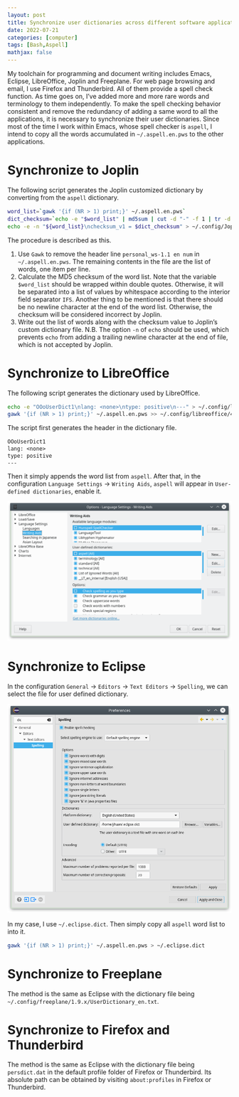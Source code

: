 ```yaml
---
layout: post
title: Synchronize user dictionaries across different software applications
date: 2022-07-21
categories: [computer]
tags: [Bash,Aspell]
mathjax: false
---
```


My toolchain for programming and document writing includes Emacs, Eclipse, LibreOffice, Joplin and Freeplane. For web page browsing and email, I use Firefox and Thunderbird. All of them provide a spell check function. As time goes on, I&rsquo;ve added more and more rare words and terminology to them independently. To make the spell checking behavior consistent and remove the redundancy of adding a same word to all the applications, it is necessary to synchronize their user dictionaries. Since most of the time I work within Emacs, whose spell checker is `aspell`, I intend to copy all the words accumulated in `~/.aspell.en.pws` to the other applications.


# Synchronize to Joplin

The following script generates the Joplin customized dictionary by converting from the `aspell` dictionary.

```bash
word_list=`gawk '{if (NR > 1) print;}' ~/.aspell.en.pws`
dict_checksum=`echo -e "$word_list" | md5sum | cut -d "-" -f 1 | tr -d [:space:]`
echo -e -n "${word_list}\nchecksum_v1 = $dict_checksum" > ~/.config/Joplin/Custom\ Dictionary.txt
```

The procedure is described as this.

1.  Use `Gawk` to remove the header line `personal_ws-1.1 en num` in `~/.aspell.en.pws`. The remaining contents in the file are the list of words, one item per line.
2.  Calculate the MD5 checksum of the word list. Note that the variable `$word_list` should be wrapped within double quotes. Otherwise, it will be separated into a list of values by whitespace according to the interior field separator `IFS`. Another thing to be mentioned is that there should be no newline character at the end of the word list. Otherwise, the checksum will be considered incorrect by Joplin.
3.  Write out the list of words along with the checksum value to Joplin&rsquo;s custom dictionary file. N.B. The option `-n` of `echo` should be used, which prevents `echo` from adding a trailing newline character at the end of file, which is not accepted by Joplin.


# Synchronize to LibreOffice

The following script generates the dictionary used by LibreOffice.

```bash
echo -e "OOoUserDict1\nlang: <none>\ntype: positive\n---" > ~/.config/libreoffice/4/user/wordbook/aspell.dic
gawk '{if (NR > 1) print;}' ~/.aspell.en.pws >> ~/.config/libreoffice/4/user/wordbook/aspell.dic
```

The script first generates the header in the dictionary file.

    OOoUserDict1
    lang: <none>
    type: positive
    ---

Then it simply appends the word list from `aspell`. After that, in the configuration `Language Settings` → `Writing Aids`, `aspell` will appear in `User-defined dictionaries`, enable it.

![](/figures/2022-07-21_16-57-46-user-dict-in-libreoffice.png "Enable aspell dictionary in LibreOffice")


# Synchronize to Eclipse

In the configuration `General` → `Editors` → `Text Editors` → `Spelling`, we can select the file for user defined dictionary.

![](/figures/2022-07-21_16-58-24-user-dict-in-eclipse.png "User dictionary configuration in Eclipse")

In my case, I use `~/.eclipse.dict`. Then simply copy all `aspell` word list to into it.

```bash
gawk '{if (NR > 1) print;}' ~/.aspell.en.pws > ~/.eclipse.dict
```

# Synchronize to Freeplane

The method is the same as Eclipse with the dictionary file being `~/.config/freeplane/1.9.x/UserDictionary_en.txt`.

# Synchronize to Firefox and Thunderbird

The method is the same as Eclipse with the dictionary file being `persdict.dat` in the default profile folder of Firefox or Thunderbird. Its absolute path can be obtained by visiting `about:profiles` in Firefox or Thunderbird.
